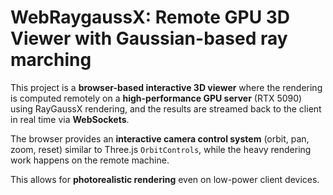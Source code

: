 # WebRaygaussX: Remote GPU 3D Viewer with Gaussian-based ray marching

This project is a **browser-based interactive 3D viewer** where the rendering is computed remotely on a **high-performance GPU server** (RTX 5090) using RayGaussX rendering, and the results are streamed back to the client in real time via **WebSockets**.

The browser provides an **interactive camera control system** (orbit, pan, zoom, reset) similar to Three.js `OrbitControls`, while the heavy rendering work happens on the remote machine.  

This allows for **photorealistic rendering** even on low-power client devices.
